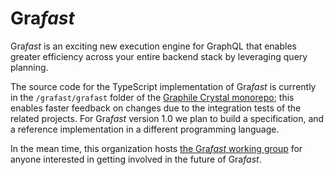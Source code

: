 # Gra*fast*

Gra*fast* is an exciting new execution engine for GraphQL that enables greater
efficiency across your entire backend stack by leveraging query planning.

The source code for the TypeScript implementation of Gra*fast* is currently in
the `/grafast/grafast` folder of the [Graphile Crystal
monorepo](https://github.com/benjie/crystal/tree/main/grafast/grafast); this enables
faster feedback on changes due to the integration tests of the related
projects. For Gra*fast* version 1.0 we plan to build a specification, and a
reference implementation in a different programming language.

In the mean time, this organization hosts [the Gra*fast* working
group](https://github.com/grafast/wg) for anyone interested in getting involved
in the future of Gra*fast*.

